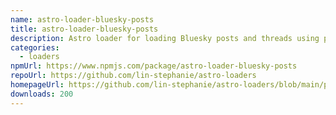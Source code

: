 ```yaml
---
name: astro-loader-bluesky-posts
title: astro-loader-bluesky-posts
description: Astro loader for loading Bluesky posts and threads using post URLs or AT-URIs.
categories:
  - loaders
npmUrl: https://www.npmjs.com/package/astro-loader-bluesky-posts
repoUrl: https://github.com/lin-stephanie/astro-loaders
homepageUrl: https://github.com/lin-stephanie/astro-loaders/blob/main/packages/astro-loader-bluesky-posts/
downloads: 200
---
```

